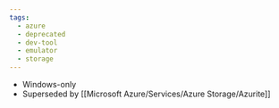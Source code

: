 ```yaml
---
tags:
  - azure
  - deprecated
  - dev-tool
  - emulator
  - storage
---
```

- Windows-only
- Superseded by [[Microsoft Azure/Services/Azure Storage/Azurite]]